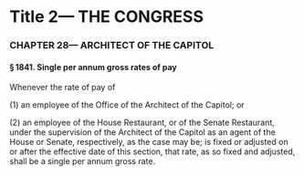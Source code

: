
# Title 2— THE CONGRESS
### CHAPTER 28— ARCHITECT OF THE CAPITOL
#### § 1841. Single per annum gross rates of pay

Whenever the rate of pay of

(1) an employee of the Office of the Architect of the Capitol; or

(2) an employee of the House Restaurant, or of the Senate Restaurant, under the supervision of the Architect of the Capitol as an agent of the House or Senate, respectively, as the case may be; is fixed or adjusted on or after the effective date of this section, that rate, as so fixed and adjusted, shall be a single per annum gross rate.
